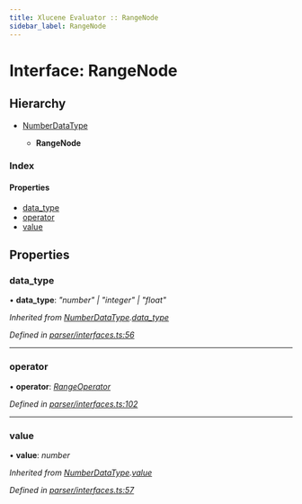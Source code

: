 ```yaml
---
title: Xlucene Evaluator :: RangeNode
sidebar_label: RangeNode
---
```


# Interface: RangeNode

## Hierarchy

* [NumberDataType](numberdatatype.md)

  * **RangeNode**

### Index

#### Properties

* [data_type](rangenode.md#data_type)
* [operator](rangenode.md#operator)
* [value](rangenode.md#value)

## Properties

###  data_type

• **data_type**: *"number" | "integer" | "float"*

*Inherited from [NumberDataType](numberdatatype.md).[data_type](numberdatatype.md#data_type)*

*Defined in [parser/interfaces.ts:56](https://github.com/terascope/teraslice/blob/5e4063e2/packages/xlucene-evaluator/src/parser/interfaces.ts#L56)*

___

###  operator

• **operator**: *[RangeOperator](../overview.md#rangeoperator)*

*Defined in [parser/interfaces.ts:102](https://github.com/terascope/teraslice/blob/5e4063e2/packages/xlucene-evaluator/src/parser/interfaces.ts#L102)*

___

###  value

• **value**: *number*

*Inherited from [NumberDataType](numberdatatype.md).[value](numberdatatype.md#value)*

*Defined in [parser/interfaces.ts:57](https://github.com/terascope/teraslice/blob/5e4063e2/packages/xlucene-evaluator/src/parser/interfaces.ts#L57)*
